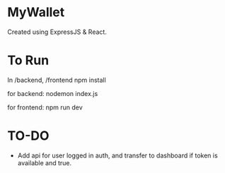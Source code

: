 # MyWallet

Created using ExpressJS & React.

# To Run

In /backend, /frontend
npm install

for backend:
nodemon index.js

for frontend:
npm run dev

# TO-DO

- Add api for user logged in auth, and transfer to dashboard if token is available and true.
